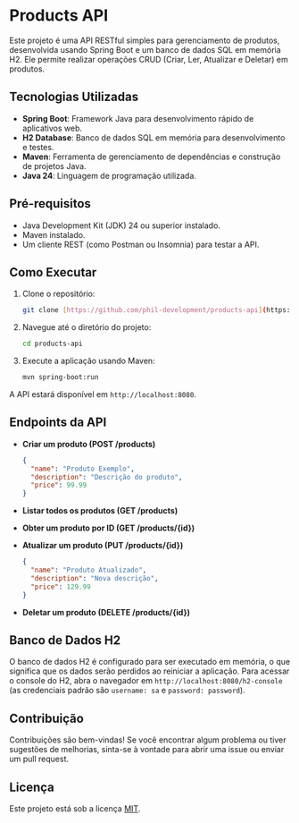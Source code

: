 # Products API

Este projeto é uma API RESTful simples para gerenciamento de produtos, desenvolvida usando Spring Boot e um banco de dados SQL em memória H2. Ele permite realizar operações CRUD (Criar, Ler, Atualizar e Deletar) em produtos.

## Tecnologias Utilizadas

* **Spring Boot**: Framework Java para desenvolvimento rápido de aplicativos web.
* **H2 Database**: Banco de dados SQL em memória para desenvolvimento e testes.
* **Maven**: Ferramenta de gerenciamento de dependências e construção de projetos Java.
* **Java 24**: Linguagem de programação utilizada.

## Pré-requisitos

* Java Development Kit (JDK) 24 ou superior instalado.
* Maven instalado.
* Um cliente REST (como Postman ou Insomnia) para testar a API.

## Como Executar

1.  Clone o repositório:

    ```bash
    git clone [https://github.com/phil-development/products-api](https://github.com/phil-development/products-api)
    ```

2.  Navegue até o diretório do projeto:

    ```bash
    cd products-api
    ```

3.  Execute a aplicação usando Maven:

    ```bash
    mvn spring-boot:run
    ```

A API estará disponível em `http://localhost:8080`.

## Endpoints da API

* **Criar um produto (POST /products)**

    ```json
    {
      "name": "Produto Exemplo",
      "description": "Descrição do produto",
      "price": 99.99
    }
    ```

* **Listar todos os produtos (GET /products)**

* **Obter um produto por ID (GET /products/{id})**

* **Atualizar um produto (PUT /products/{id})**

    ```json
    {
      "name": "Produto Atualizado",
      "description": "Nova descrição",
      "price": 129.99
    }
    ```

* **Deletar um produto (DELETE /products/{id})**

## Banco de Dados H2

O banco de dados H2 é configurado para ser executado em memória, o que significa que os dados serão perdidos ao reiniciar a aplicação. Para acessar o console do H2, abra o navegador em `http://localhost:8080/h2-console` (as credenciais padrão são `username: sa` e `password: password`).

## Contribuição

Contribuições são bem-vindas! Se você encontrar algum problema ou tiver sugestões de melhorias, sinta-se à vontade para abrir uma issue ou enviar um pull request.

## Licença

Este projeto está sob a licença [MIT](LICENSE).
